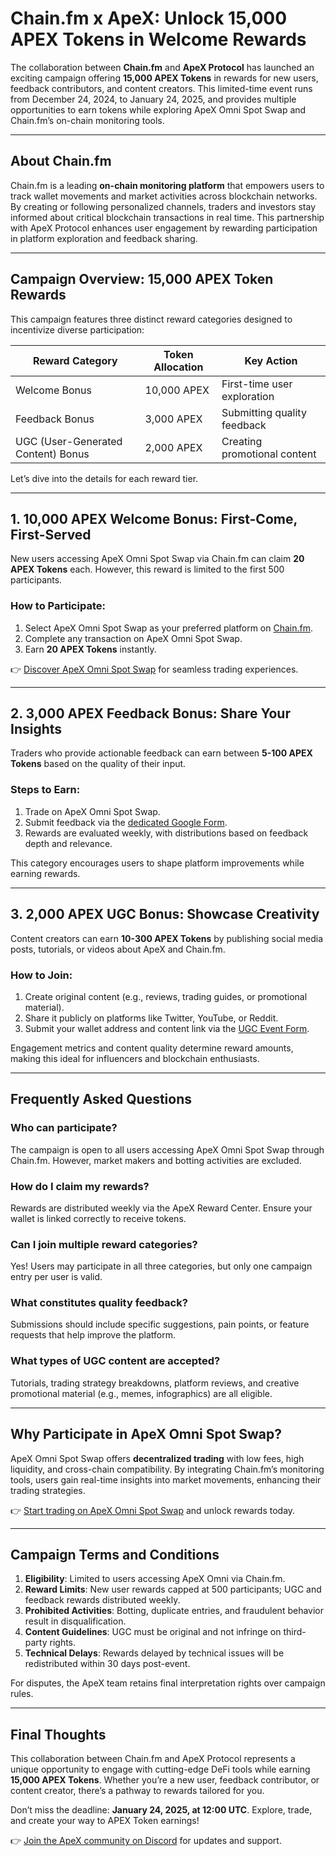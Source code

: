 # Chain.fm x ApeX: Unlock 15,000 APEX Tokens in Welcome Rewards  

The collaboration between **Chain.fm** and **ApeX Protocol** has launched an exciting campaign offering **15,000 APEX Tokens** in rewards for new users, feedback contributors, and content creators. This limited-time event runs from December 24, 2024, to January 24, 2025, and provides multiple opportunities to earn tokens while exploring ApeX Omni Spot Swap and Chain.fm’s on-chain monitoring tools.  

---

## About Chain.fm  

Chain.fm is a leading **on-chain monitoring platform** that empowers users to track wallet movements and market activities across blockchain networks. By creating or following personalized channels, traders and investors stay informed about critical blockchain transactions in real time. This partnership with ApeX Protocol enhances user engagement by rewarding participation in platform exploration and feedback sharing.  

---

## Campaign Overview: 15,000 APEX Token Rewards  

This campaign features three distinct reward categories designed to incentivize diverse participation:  

| **Reward Category** | **Token Allocation** | **Key Action**                     |  
|----------------------|----------------------|-------------------------------------|  
| Welcome Bonus        | 10,000 APEX          | First-time user exploration         |  
| Feedback Bonus       | 3,000 APEX           | Submitting quality feedback         |  
| UGC (User-Generated Content) Bonus | 2,000 APEX | Creating promotional content      |  

Let’s dive into the details for each reward tier.  

---

## 1. 10,000 APEX Welcome Bonus: First-Come, First-Served  

New users accessing ApeX Omni Spot Swap via Chain.fm can claim **20 APEX Tokens** each. However, this reward is limited to the first 500 participants.  

### How to Participate:  
1. Select ApeX Omni Spot Swap as your preferred platform on [Chain.fm](http://Chain.fm).  
2. Complete any transaction on ApeX Omni Spot Swap.  
3. Earn **20 APEX Tokens** instantly.  

👉 [Discover ApeX Omni Spot Swap](https://bit.ly/okx-bonus) for seamless trading experiences.  

---

## 2. 3,000 APEX Feedback Bonus: Share Your Insights  

Traders who provide actionable feedback can earn between **5-100 APEX Tokens** based on the quality of their input.  

### Steps to Earn:  
1. Trade on ApeX Omni Spot Swap.  
2. Submit feedback via the [dedicated Google Form](https://forms.gle/N6s34CBaaooHvChy6).  
3. Rewards are evaluated weekly, with distributions based on feedback depth and relevance.  

This category encourages users to shape platform improvements while earning rewards.  

---

## 3. 2,000 APEX UGC Bonus: Showcase Creativity  

Content creators can earn **10-300 APEX Tokens** by publishing social media posts, tutorials, or videos about ApeX and Chain.fm.  

### How to Join:  
1. Create original content (e.g., reviews, trading guides, or promotional material).  
2. Share it publicly on platforms like Twitter, YouTube, or Reddit.  
3. Submit your wallet address and content link via the [UGC Event Form](https://forms.gle/rU4TKdv4YLf5chTQ6).  

Engagement metrics and content quality determine reward amounts, making this ideal for influencers and blockchain enthusiasts.  

---

## Frequently Asked Questions  

### **Who can participate?**  
The campaign is open to all users accessing ApeX Omni Spot Swap through Chain.fm. However, market makers and botting activities are excluded.  

### **How do I claim my rewards?**  
Rewards are distributed weekly via the ApeX Reward Center. Ensure your wallet is linked correctly to receive tokens.  

### **Can I join multiple reward categories?**  
Yes! Users may participate in all three categories, but only one campaign entry per user is valid.  

### **What constitutes quality feedback?**  
Submissions should include specific suggestions, pain points, or feature requests that help improve the platform.  

### **What types of UGC content are accepted?**  
Tutorials, trading strategy breakdowns, platform reviews, and creative promotional material (e.g., memes, infographics) are all eligible.  

---

## Why Participate in ApeX Omni Spot Swap?  

ApeX Omni Spot Swap offers **decentralized trading** with low fees, high liquidity, and cross-chain compatibility. By integrating Chain.fm’s monitoring tools, users gain real-time insights into market movements, enhancing their trading strategies.  

👉 [Start trading on ApeX Omni Spot Swap](https://bit.ly/okx-bonus) and unlock rewards today.  

---

## Campaign Terms and Conditions  

1. **Eligibility**: Limited to users accessing ApeX Omni via Chain.fm.  
2. **Reward Limits**: New user rewards capped at 500 participants; UGC and feedback rewards distributed weekly.  
3. **Prohibited Activities**: Botting, duplicate entries, and fraudulent behavior result in disqualification.  
4. **Content Guidelines**: UGC must be original and not infringe on third-party rights.  
5. **Technical Delays**: Rewards delayed by technical issues will be redistributed within 30 days post-event.  

For disputes, the ApeX team retains final interpretation rights over campaign rules.  

---

## Final Thoughts  

This collaboration between Chain.fm and ApeX Protocol represents a unique opportunity to engage with cutting-edge DeFi tools while earning **15,000 APEX Tokens**. Whether you’re a new user, feedback contributor, or content creator, there’s a pathway to rewards tailored for you.  

Don’t miss the deadline: **January 24, 2025, at 12:00 UTC**. Explore, trade, and create your way to APEX Token earnings!  

👉 [Join the ApeX community on Discord](https://www.apex.exchange/discord) for updates and support.